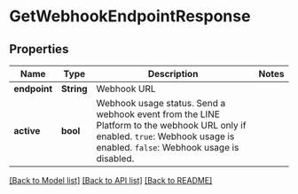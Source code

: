 # GetWebhookEndpointResponse

## Properties

Name | Type | Description | Notes
------------ | ------------- | ------------- | -------------
**endpoint** | **String** | Webhook URL | 
**active** | **bool** | Webhook usage status. Send a webhook event from the LINE Platform to the webhook URL only if enabled.  `true`: Webhook usage is enabled. `false`: Webhook usage is disabled.  | 

[[Back to Model list]](../README.md#documentation-for-models) [[Back to API list]](../README.md#documentation-for-api-endpoints) [[Back to README]](../README.md)


